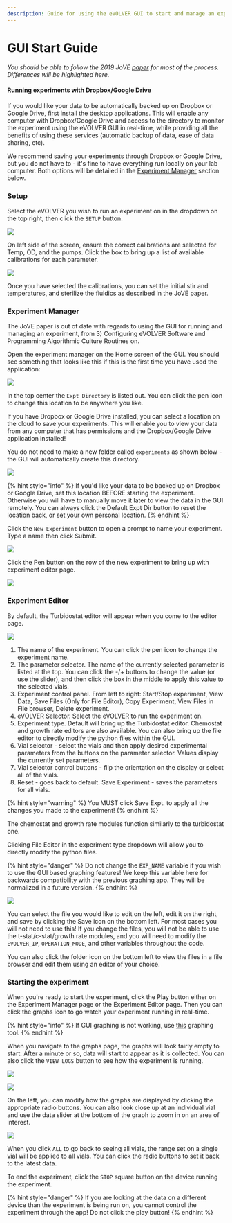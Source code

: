 ```yaml
---
description: Guide for using the eVOLVER GUI to start and manage an experiment
---
```


# GUI Start Guide

_You should be able to follow the 2019 JoVE_ [_paper_](https://www.jove.com/t/59652/designing-automated-high-throughput-continuous-cell-growth) _for most of the process. Differences will be highlighted here._

#### Running experiments with Dropbox/Google Drive

If you would like your data to be automatically backed up on Dropbox or Google Drive, first install the desktop applications. This will enable any computer with Dropbox/Google Drive and access to the directory to monitor the experiment using the eVOLVER GUI in real-time, while providing all the benefits of using these services (automatic backup of data, ease of data sharing, etc).

We recommend saving your experiments through Dropbox or Google Drive, but you do not have to - it's fine to have everything run locally on your lab computer. Both options will be detailed in the [Experiment Manager](gui-start-guide.md#experiment-manager) section below.

### Setup

Select the eVOLVER you wish to run an experiment on in the dropdown on the top right, then click the `SETUP` button.

![](<../../.gitbook/assets/Screen Shot 2022-06-30 at 1.22.47 PM.png>)

On left side of the screen, ensure the correct calibrations are selected for Temp, OD, and the pumps. Click the box to bring up a list of available calibrations for each parameter.

![](<../../.gitbook/assets/Screen Shot 2022-06-30 at 1.24.57 PM.png>)

Once you have selected the calibrations, you can set the initial stir and temperatures, and sterilize the fluidics as described in the JoVE paper.&#x20;

### Experiment Manager

The JoVE paper is out of date with regards to using the GUI for running and managing an experiment, from 3) Configuring eVOLVER Software and Programming Algorithmic Culture Routines on.

Open the experiment manager on the Home screen of the GUI. You should see something that looks like this if this is the first time you have used the application:

![](<../../.gitbook/assets/Screen Shot 2022-06-30 at 1.30.46 PM.png>)

In the top center the `Expt Directory` is listed out. You can click the pen icon to change this location to be anywhere you like.

If you have Dropbox or Google Drive installed, you can select a location on the cloud to save your experiments. This will enable you to view your data from any computer that has permissions and the Dropbox/Google Drive application installed!

You do not need to make a new folder called `experiments` as shown below - the GUI will automatically create this directory.

![](../../.gitbook/assets/db\_folder-01.png)

{% hint style="info" %}
If you'd like your data to be backed up on Dropbox or Google Drive, set this location BEFORE starting the experiment. Otherwise you will have to manually move it later to view the data in the GUI remotely. You can always click the Default Expt Dir button to reset the location back, or set your own personal location.
{% endhint %}

Click the `New Experiment` button to open a prompt to name your experiment. Type a name then click Submit.

![](<../../.gitbook/assets/Screen Shot 2022-06-30 at 1.52.37 PM.png>)

Click the Pen button on the row of the new experiment to bring up with experiment editor page.

![](<../../.gitbook/assets/Screen Shot 2022-06-30 at 3.21.40 PM.png>)

### Experiment Editor

By default, the Turbidostat editor will appear when you come to the editor page.&#x20;

![](../../.gitbook/assets/Untitled-1-01.png)

1. The name of the experiment. You can click the pen icon to change the experiment name.
2. The parameter selector. The name of the currently selected parameter is listed at the top. You can click the -/+ buttons to change the value (or use the slider), and then click the box in the middle to apply this value to the selected vials.
3. Experiment control panel. From left to right: Start/Stop experiment, View Data, Save Files (Only for File Editor), Copy Experiment, View Files in File browser, Delete experiment.
4. eVOLVER Selector. Select the eVOLVER to run the experiment on.
5. Experiment type. Default will bring up the Turbidostat editor. Chemostat and growth rate editors are also available. You can also bring up the file editor to directly modify the python files within the GUI.
6. Vial selector - select the vials and then apply desired experimental parameters from the buttons on the parameter selector. Values display the currently set parameters.
7. Vial selector control buttons - flip the orientation on the display or select all of the vials.
8. Reset - goes back to default. Save Experiment - saves the parameters for all vials.

{% hint style="warning" %}
You MUST click Save Expt. to apply all the changes you made to the experiment!
{% endhint %}

The chemostat and growth rate modules function similarly to the turbidostat one.

Clicking File Editor in the experiment type dropdown will allow you to directly modify the python files.

{% hint style="danger" %}
Do not change the `EXP_NAME` variable if you wish to use the GUI based graphing features! We keep this variable here for backwards compatibility with the previous graphing app. They will be normalized in a future version.
{% endhint %}

![](<../../.gitbook/assets/Screen Shot 2022-06-30 at 4.09.55 PM.png>)

You can select the file you would like to edit on the left, edit it on the right, and save by clicking the Save icon on the bottom left. For most cases you will not need to use this! If you change the files, you will not be able to use the t-stat/c-stat/growth rate modules, and you will need to modify the `EVOLVER_IP`, `OPERATION_MODE`, and other variables throughout the code.

You can also click the folder icon on the bottom left to view the files in a file browser and edit them using an editor of your choice.

### Starting the experiment

When you're ready to start the experiment, click the Play button either on the Experiment Manager page or the Experiment Editor page. Then you can click the graphs icon to go watch your experiment running in real-time.

{% hint style="info" %}
If GUI graphing is not working, use [this](https://github.com/FYNCH-BIO/dpu/tree/master/graphing) graphing tool.
{% endhint %}

When you navigate to the graphs page, the graphs will look fairly empty to start. After a minute or so, data will start to appear as it is collected. You can also click the `VIEW LOGS` button to see how the experiment is running.

![](<../../.gitbook/assets/Screen Shot 2022-07-05 at 11.59.18 AM (2).png>)

![](<../../.gitbook/assets/Screen Shot 2022-07-05 at 11.59.00 AM.png>)

On the left, you can modify how the graphs are displayed by clicking the appropriate radio buttons. You can also look close up at an individual vial and use the data slider at the bottom of the graph to zoom in on an area of interest.

![](<../../.gitbook/assets/Screen Shot 2022-07-05 at 12.08.39 PM.png>)

When you click `ALL` to go back to seeing all vials, the range set on a single vial will be applied to all vials. You can click the radio buttons to set it back to the latest data.

To end the experiment, click the `STOP` square button on the device running the experiment.

{% hint style="danger" %}
If you are looking at the data on a different device than the experiment is being run on, you cannot control the experiment through the app! Do not click the play button!
{% endhint %}
